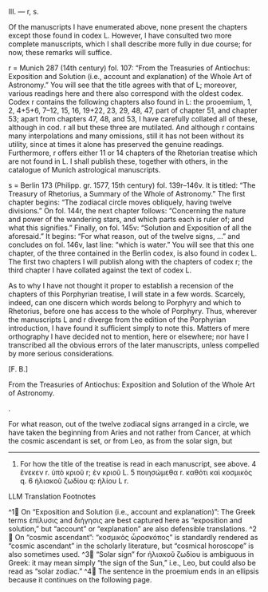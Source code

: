 III. — r, s.

Of the manuscripts I have enumerated above, none present the chapters except those found in codex L. However, I have consulted two more complete manuscripts, which I shall describe more fully in due course; for now, these remarks will suffice.

r = Munich 287 (14th century) fol. 107: “From the Treasuries of Antiochus: Exposition and Solution (i.e., account and explanation) of the Whole Art of Astronomy.” You will see that the title agrees with that of L; moreover, various readings here and there also correspond with the oldest codex. Codex r contains the following chapters also found in L: the prooemium, 1, 2, 4+5+6, 7–12, 15, 16, 19+22, 23, 29, 48, 47, part of chapter 51, and chapter 53; apart from chapters 47, 48, and 53, I have carefully collated all of these, although in cod. r all but these three are mutilated. And although r contains many interpolations and many omissions, still it has not been without its utility, since at times it alone has preserved the genuine readings. Furthermore, r offers either 11 or 14 chapters of the Rhetorian treatise which are not found in L. I shall publish these, together with others, in the catalogue of Munich astrological manuscripts.

s = Berlin 173 (Philipp. gr. 1577, 15th century) fol. 139r–146v. It is titled: “The Treasury of Rhetorius, a Summary of the Whole of Astronomy.” The first chapter begins: “The zodiacal circle moves obliquely, having twelve divisions.” On fol. 144r, the next chapter follows: “Concerning the nature and power of the wandering stars, and which parts each is ruler of; and what this signifies.” Finally, on fol. 145v: “Solution and Exposition of all the aforesaid.” It begins: “For what reason, out of the twelve signs, …” and concludes on fol. 146v, last line: “which is water.” You will see that this one chapter, of the three contained in the Berlin codex, is also found in codex L. The first two chapters I will publish along with the chapters of codex r; the third chapter I have collated against the text of codex L.

As to why I have not thought it proper to establish a recension of the chapters of this Porphyrian treatise, I will state in a few words. Scarcely, indeed, can one discern which words belong to Porphyry and which to Rhetorius, before one has access to the whole of Porphyry. Thus, wherever the manuscripts L and r diverge from the edition of the Porphyrian introduction, I have found it sufficient simply to note this. Matters of mere orthography I have decided not to mention, here or elsewhere; nor have I transcribed all the obvious errors of the later manuscripts, unless compelled by more serious considerations.

[F. B.]

<Of Rhetorius> From the Treasuries of Antiochus: Exposition and Solution of the Whole Art of Astronomy.

<Proemium>.

For what reason, out of the twelve zodiacal signs arranged in a circle, we have taken the beginning from Aries and not rather from Cancer, at which the cosmic ascendant is set, or from Leo, as from the solar sign, but

---

1. For how the title of the treatise is read in each manuscript, see above.
4 ἕνεκεν r.  ὑπὸ κριοῦ r; ἐν κριοῦ L.
5 ποιησώμεθα r. καθότι καὶ κοσμικὸς q.
6 ἡλιακοῦ ζωδίου q: ἡλίου L r.


LLM Translation Footnotes

^1🤖 On “Exposition and Solution (i.e., account and explanation)”: The Greek terms ἐπίλυσις and διήγησις are best captured here as “exposition and solution,” but “account” or “explanation” are also defensible translations.
^2🤖 On “cosmic ascendant”: “κοσμικὸς ὦροσκόπος” is standardly rendered as “cosmic ascendant” in the scholarly literature, but “cosmical horoscope” is also sometimes used.
^3🤖 “Solar sign” for ἡλιακοῦ ζωδίου is ambiguous in Greek: it may mean simply “the sign of the Sun,” i.e., Leo, but could also be read as “solar zodiac.”
^4🤖 The sentence in the proemium ends in an ellipsis because it continues on the following page.